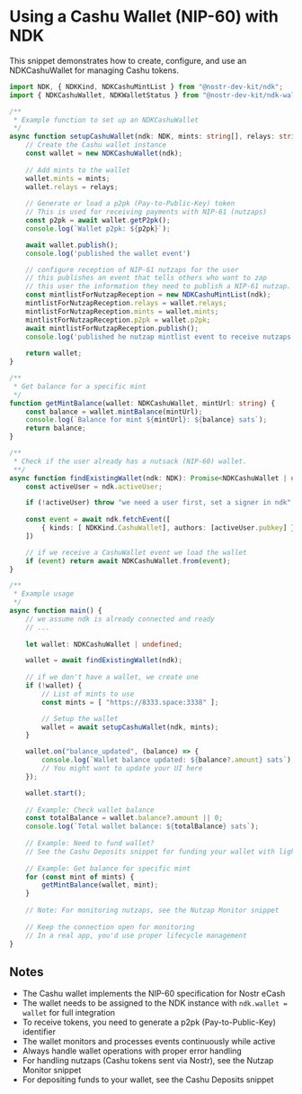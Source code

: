 # Using a Cashu Wallet (NIP-60) with NDK

This snippet demonstrates how to create, configure, and use an NDKCashuWallet for managing Cashu tokens.

```typescript
import NDK, { NDKKind, NDKCashuMintList } from "@nostr-dev-kit/ndk";
import { NDKCashuWallet, NDKWalletStatus } from "@nostr-dev-kit/ndk-wallet";

/**
 * Example function to set up an NDKCashuWallet
 */
async function setupCashuWallet(ndk: NDK, mints: string[], relays: string[]) {
    // Create the Cashu wallet instance
    const wallet = new NDKCashuWallet(ndk);
    
    // Add mints to the wallet
    wallet.mints = mints;
    wallet.relays = relays;
    
    // Generate or load a p2pk (Pay-to-Public-Key) token
    // This is used for receiving payments with NIP-61 (nutzaps)
    const p2pk = await wallet.getP2pk();
    console.log(`Wallet p2pk: ${p2pk}`);

    await wallet.publish();
    console.log('published the wallet event')

    // configure reception of NIP-61 nutzaps for the user
    // this publishes an event that tells others who want to zap
    // this user the information they need to publish a NIP-61 nutzap.
    const mintlistForNutzapReception = new NDKCashuMintList(ndk);
    mintlistForNutzapReception.relays = wallet.relays;
    mintlistForNutzapReception.mints = wallet.mints;
    mintlistForNutzapReception.p2pk = wallet.p2pk;
    await mintlistForNutzapReception.publish();
    console.log('published he nutzap mintlist event to receive nutzaps', mintlistForNutzapReception.rawEvent())
    
    return wallet;
}

/**
 * Get balance for a specific mint
 */
function getMintBalance(wallet: NDKCashuWallet, mintUrl: string) {
    const balance = wallet.mintBalance(mintUrl);
    console.log(`Balance for mint ${mintUrl}: ${balance} sats`);
    return balance;
}

/**
 * Check if the user already has a nutsack (NIP-60) wallet.
 **/
async function findExistingWallet(ndk: NDK): Promise<NDKCashuWallet | undefined> {
    const activeUser = ndk.activeUser;

    if (!activeUser) throw "we need a user first, set a signer in ndk";
    
    const event = await ndk.fetchEvent([
        { kinds: [ NDKKind.CashuWallet], authors: [activeUser.pubkey] }
    ])

    // if we receive a CashuWallet event we load the wallet
    if (event) return await NDKCashuWallet.from(event);
}

/**
 * Example usage
 */
async function main() {
    // we assume ndk is already connected and ready
    // ...
    
    let wallet: NDKCashuWallet | undefined;

    wallet = await findExistingWallet(ndk);
    
    // if we don't have a wallet, we create one
    if (!wallet) {
        // List of mints to use
        const mints = [ "https://8333.space:3338" ];

        // Setup the wallet
        wallet = await setupCashuWallet(ndk, mints);
    }

    wallet.on("balance_updated", (balance) => {
        console.log(`Wallet balance updated: ${balance?.amount} sats`);
        // You might want to update your UI here
    });

    wallet.start();
    
    // Example: Check wallet balance
    const totalBalance = wallet.balance?.amount || 0;
    console.log(`Total wallet balance: ${totalBalance} sats`);
    
    // Example: Need to fund wallet?
    // See the Cashu Deposits snippet for funding your wallet with lightning
    
    // Example: Get balance for specific mint
    for (const mint of mints) {
        getMintBalance(wallet, mint);
    }
    
    // Note: For monitoring nutzaps, see the Nutzap Monitor snippet
    
    // Keep the connection open for monitoring
    // In a real app, you'd use proper lifecycle management
}
```

## Notes

- The Cashu wallet implements the NIP-60 specification for Nostr eCash
- The wallet needs to be assigned to the NDK instance with `ndk.wallet = wallet` for full integration
- To receive tokens, you need to generate a p2pk (Pay-to-Public-Key) identifier
- The wallet monitors and processes events continuously while active
- Always handle wallet operations with proper error handling
- For handling nutzaps (Cashu tokens sent via Nostr), see the Nutzap Monitor snippet
- For depositing funds to your wallet, see the Cashu Deposits snippet 